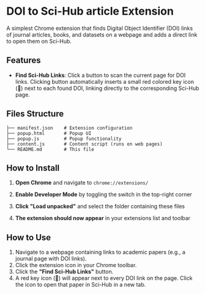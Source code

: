 # DOI to Sci-Hub article Extension

A simplest Chrome extension that finds Digital Object Identifier (DOI) links of journal articles, books, and datasets on a webpage and adds a direct link to open them on Sci-Hub.

## Features

- **Find Sci-Hub Links**: Click a button to scan the current page for DOI links. Clicking button automatically inserts a small red colored key icon (🔑) next to each found DOI, linking directly to the corresponding Sci-Hub page.


## Files Structure

```
├── manifest.json    # Extension configuration
├── popup.html       # Popup UI
├── popup.js         # Popup functionality
├── content.js       # Content script (runs on web pages)
└── README.md        # This file
```

## How to Install

1. **Open Chrome** and navigate to `chrome://extensions/`

2. **Enable Developer Mode** by toggling the switch in the top-right corner

3. **Click "Load unpacked"** and select the folder containing these files

4. **The extension should now appear** in your extensions list and toolbar

## How to Use

1. Navigate to a webpage containing links to academic papers (e.g., a journal page with DOI links).
2. Click the extension icon in your Chrome toolbar.
3. Click the **"Find Sci-Hub Links"** button.
4. A red key icon (🔑) will appear next to every DOI link on the page. Click the icon to open that paper in Sci-Hub in a new tab.